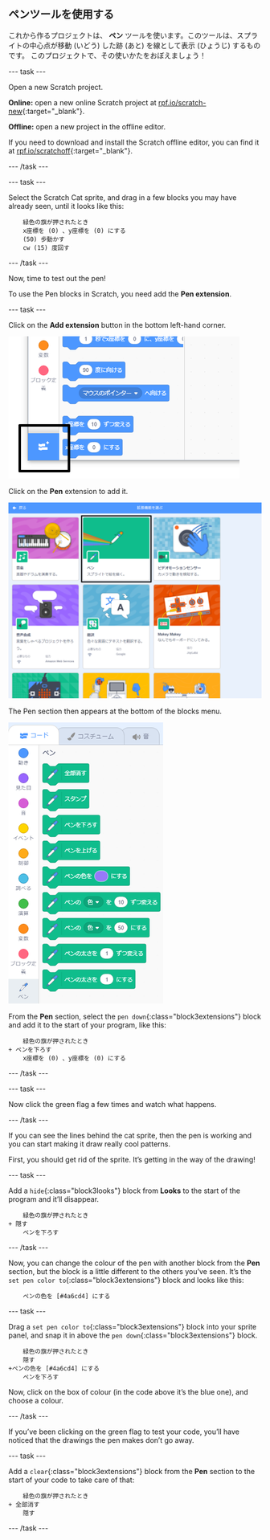## ペンツールを使用する

これから作るプロジェクトは、 **ペン** ツールを使います。このツールは、スプライトの中心点が移動 (いどう) した跡 (あと) を線として表示 (ひょうじ) するものです。 このプロジェクトで、その使いかたをおぼえましょう！

\--- task \---

Open a new Scratch project.

**Online:** open a new online Scratch project at [rpf.io/scratch-new](http://rpf.io/scratch-new){:target="_blank"}.

**Offline:** open a new project in the offline editor.

If you need to download and install the Scratch offline editor, you can find it at [rpf.io/scratchoff](http://rpf.io/scratchoff){:target="_blank"}.

\--- /task \---

\--- task \---

Select the Scratch Cat sprite, and drag in a few blocks you may have already seen, until it looks like this:

```blocks3
    緑色の旗が押されたとき
    x座標を (0) 、y座標を (0) にする
    (50) 歩動かす
    cw (15) 度回す
```

\--- /task \---

Now, time to test out the pen!

To use the Pen blocks in Scratch, you need add the **Pen extension**.

\--- task \---

Click on the **Add extension** button in the bottom left-hand corner.

![add extension button highlighted](images/add-extension-annotated.png)

Click on the **Pen** extension to add it.

![pen extension highlighted](images/click-pen-annotated.png)

The Pen section then appears at the bottom of the blocks menu.

![pen extension blocks](images/pen-extension-blocks.png)

From the **Pen** section, select the `pen down`{:class="block3extensions"} block and add it to the start of your program, like this:

```blocks3
    緑色の旗が押されたとき
+ ペンを下ろす
    x座標を (0) 、y座標を (0) にする
```

\--- /task \---

\--- task \---

Now click the green flag a few times and watch what happens.

\--- /task \---

If you can see the lines behind the cat sprite, then the pen is working and you can start making it draw really cool patterns.

First, you should get rid of the sprite. It’s getting in the way of the drawing!

\--- task \---

Add a `hide`{:class="block3looks"} block from **Looks** to the start of the program and it’ll disappear.

```blocks3
    緑色の旗が押されたとき
+ 隠す
    ペンを下ろす
```

\--- /task \---

Now, you can change the colour of the pen with another block from the **Pen** section, but the block is a little different to the others you’ve seen. It’s the `set pen color to`{:class="block3extensions"} block and looks like this:

```blocks3
    ペンの色を [#4a6cd4] にする
```

\--- task \---

Drag a `set pen color to`{:class="block3extensions"} block into your sprite panel, and snap it in above the `pen down`{:class="block3extensions"} block.

```blocks3
    緑色の旗が押されたとき
    隠す
+ペンの色を [#4a6cd4] にする
    ペンを下ろす
```

Now, click on the box of colour (in the code above it’s the blue one), and choose a colour.

\--- /task \---

If you’ve been clicking on the green flag to test your code, you’ll have noticed that the drawings the pen makes don’t go away.

\--- task \---

Add a `clear`{:class="block3extensions"} block from the **Pen** section to the start of your code to take care of that:

```blocks3
    緑色の旗が押されたとき
+ 全部消す
    隠す
```

\--- /task \---